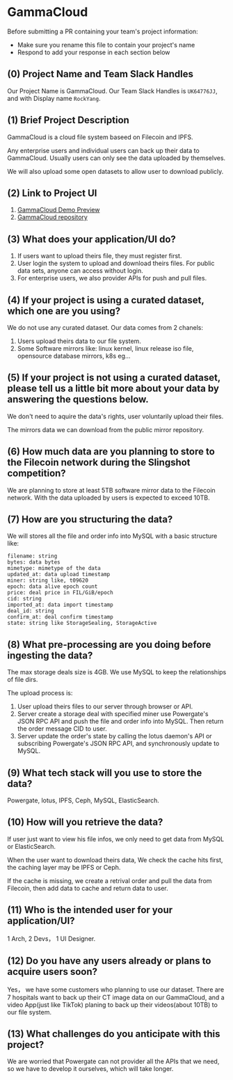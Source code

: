 # GammaCloud

Before submitting a PR containing your team's project information:
- Make sure you rename this file to contain your project's name
- Respond to add your response in each section below

## (0) Project Name and Team Slack Handles

Our Project Name is GammaCloud. Our Team Slack Handles is `UK64776JJ`, and with Display name `RockYang`.

## (1) Brief Project Description

GammaCloud is a cloud file system baseed on Filecoin and IPFS.

Any enterprise users and individual users can back up their data to GammaCloud. Usually users can only see the data uploaded by themselves. 

We will also upload some open datasets to allow user to download publicly.

## (2) Link to Project UI

1. [GammaCloud Demo Preview](https://gfs.xjxh.pro)
2. [GammaCloud repository](https://github.com/xjxh/gamma-cloud)

## (3) What does your application/UI do?

1. If users want to upload theirs file, they must register first.
2. User login the system to upload and download theirs files. For public data sets, anyone can access without login.
3. For enterprise users, we also provider APIs for push and pull files.

## (4) If your project is using a curated dataset, which one are you using?

We do not use any curated dataset. Our data comes from 2 chanels:

1. Users upload theirs data to our file system.
2. Some Software mirrors like: linux kernel, linux release iso file, opensource database mirrors, k8s eg...

## (5) If your project is not using a curated dataset, please tell us a little bit more about your data by answering the questions below.

We don't need to aquire the data's rights, user voluntarily upload their files.

The mirrors data we can download from the public mirror repository.

## (6) How much data are you planning to store to the Filecoin network during the Slingshot competition?

We are planning to store at least 5TB software mirror data to the Filecoin network. With the data uploaded by users is expected to exceed 10TB.

## (7) How are you structuring the data?

We will stores all the file and order info into MySQL with a basic structure like:
```
filename: string
bytes: data bytes
mimetype: mimetype of the data
updated_at: data upload timestamp
miner: string like, t09620
epoch: data alive epoch count
price: deal price in FIL/GiB/epoch
cid: string
imported_at: data import timestamp
deal_id: string
confirm_at: deal confirm timestamp
state: string like StorageSealing, StorageActive
```

## (8) What pre-processing are you doing before ingesting the data?


The max storage deals size is 4GB. We use MySQL to keep the relationships of file dirs.

The upload process is:

1. User upload theirs files to our server through browser or API.
2. Server create a storage deal with specified miner use Powergate's JSON RPC API and push the file and order info into MySQL. Then return the order message CID to user.
3. Server update the order's state by calling the lotus daemon's API or subscribing Powergate's JSON RPC API, and synchronously update to MySQL.

## (9)  What tech stack will you use to store the data?

Powergate, lotus, IPFS, Ceph, MySQL, ElasticSearch.

## (10) How will you retrieve the data?

If user just want to view his file infos, we only need to get data from MySQL or ElasticSearch.

When the user want to download theirs data, We check the cache hits first, the caching layer may be IPFS or Ceph. 

If the cache is missing, we create a retrival order and pull the data from  Filecoin, then add data to cache and return data to user.

## (11) Who is the intended user for your application/UI?

1 Arch, 2 Devs， 1 UI Designer.

## (12) Do you have any users already or plans to acquire users soon?

Yes， we have some customers who planning to use our dataset.
There are 7 hospitals want to back up their CT image data on our GammaCloud, and a video App(just like TikTok) planing to back up their videos(about 10TB) to our file system.

## (13) What challenges do you anticipate with this project?

We are worried that Powergate can not provider all the APIs that we need, so we have to develop it ourselves, which will take longer.

